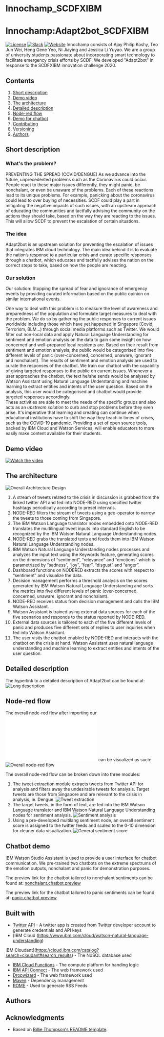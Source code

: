 # Innochamp_SCDFXIBM

# Innochamp:Adapt2bot_SCDFXIBM

[![License](https://img.shields.io/badge/License-Apache2-blue.svg)](https://www.apache.org/licenses/LICENSE-2.0) [![Slack](https://img.shields.io/badge/Join-Slack-blue)](https://callforcode.org/slack) [![Website](https://img.shields.io/badge/View-Website-blue)](https://code-and-response.github.io/Project-Sample/)
Innochamp consists of Ajay Philip Koshy, Teo Jun Wei, Heng Gene Yeo, Ni Jiaying and Jessica Li Yuyao. We are a group of university students passionate about incorporating smart technology to facilitate emergency crisis efforts by SCDF. We developed "Adapt2bot" in response to the SCDFXIBM innovation challenge 2020.


## Contents

1. [Short description](#short-description)
1. [Demo video](#demo-video)
1. [The architecture](#the-architecture)
1. [Detailed description](#detailed-description)
1. [Node-red flow](#node-red-flow)
1. [Demo for chatbot](#chatbot-demo)
1. [Contributing](#contributing)
1. [Versioning](#versioning)
1. [Authors](#authors)

## Short description

### What's the problem?
PREVENTING THE SPREAD (COVID/DENGUE)
As we advance into the future, unprecedented problems such as the Coronavirus could occur. People react to these major issues differently, they might panic, be nonchalant, or even be unaware of the problems. Each of these reactions lead to its unique problems. For example, panicking about the coronavirus could lead to over buying of necessities. SCDF could play a part in mitigating the negative impacts of such issues, with an upstream approach of educating the communities and tactfully advising the community on the actions they should take, based on the way they are reacting to the issues. This will allow SCDF to prevent the escalation of certain situations.


### The idea
Adapt2bot is an upstream solution for preventing the escalation of issues that integrates IBM cloud technology. The main idea behind it is to evaluate the nation’s response to a particular crisis and curate specific responses through a chatbot, which educates and tactfully advises the nation on the correct steps to take, based on how the people are reacting.


### Our solution

Our solution: Stopping the spread of fear and ignorance of emergency events by providing curated information based on the public opinion on similar international events. 

One way to deal with this problem is to measure the level of awareness and preparedness of the population and formulate target measures to deal with the problem. We do so by gathering the public responses to current issues worldwide including those which have yet happened in Singapore (Covid, Terrorism, BLM…) through social media platforms such as Twitter. We would filter out non-local data and apply Natural Language Understanding for sentiment and emotion analysis on the data to gain some insight on how concerned and well-prepared local residents are. Based on their result from sentiment and emotion analysis, the public would be categorised into five different levels of panic (over-concerned, concerned, unaware, ignorant and nonchalant). 
The results of sentiment and emotion analysis are used to curate the responses of the chatbot. We train our chatbot with the capability of giving targeted responses to the public on current issues. Whenever a user approaches the chatbot, the text he/she sends would be analysed by Watson Assistant using Natural Language Understanding and machine learning to extract entities and intents of the user question. Based on the analysis, this user would be categorised and chatbot would provide targeted responses accordingly.  
These activities are able to meet the needs of the specific groups and also acts as an *upstream solution* to curb and stop problems before they even arise.
It's imperative that learning and creating can continue when educational institutions have to shift the way they teach in times of crises, such as the COVID-19 pandemic. Providing a set of open source tools, backed by IBM Cloud and Watson Services, will enable educators to more easily make content available for their students.

## Demo video

[![Watch the video](https://github.com/Code-and-Response/Liquid-Prep/blob/master/images/IBM-interview-video-image.png)](https://youtu.be/vOgCOoy_Bx0)

## The architecture

![Overall Architecture Design](Overall_Architecture_Design.PNG)

1. A stream of tweets related to the crisis in discussion is grabbed from the linked twitter API and fed into NODE-RED using specified twitter hashtags periodically according to preset intervals.
2. NODE-RED filters the stream of tweets using a geo-operator to narrow the tweets to those coming from Singapore.
3. The IBM Watson Language translator nodes embedded onto NODE-RED translates the multilingual tweet inputs into standard English to be recognized by the IBM Watson Natural Language Understanding nodes.
4. NODE-RED grabs the translated texts and feeds them into IBM Watson Natural Language Understanding nodes.
5. IBM Watson Natural Language Understanding nodes processes and analyzes the input text using the Keywords feature, generating scores on the dimensions of “sentiment”, “relevance” and “emotions” which is parametrized by “sadness”, “joy”, “fear”, “disgust” and “anger”.
6. Dashboard functions on NODERED extracts the scores with respect to “sentiment” and visualize the data.
7. Decision management performs a threshold analysis on the scores generated by IBM Watson Natural Language Understanding and sorts the metrics into five different levels of panic (over-concerned, concerned, unaware, ignorant and nonchalant).
8. NODE-RED receives status from decision management and calls the IBM Watson Assistant.
9. Watson Assistant is trained using external data sources for each of the five scenarios and responds to the status reported by NODE-RED.
10. External data sources is tailored to each of the five different levels of panic and produces five different sets of replies to user inquiries when fed into Watson Assistant.
11. The user visits the chatbot enabled by NODE-RED and interacts with the chatbot on the crisis at hand. 
Watson Assistant uses natural language understanding and machine learning to extract entities and intents of the user question.

## Detailed description
The hyperlink to a detailed description of Adapt2bot can be found at: ![Long description](Detailed_description)

## Node-red flow
The overall node-red flow after importing our ![programmed node-red json file](Innochamp_IBMXSCDF.json) can be visualized as such: ![Overall node-red flow](Overall_node-red_flow.PNG)

The overall node-red flow can be broken down into three modules:
1. The tweet extraction module extracts tweets from Twitter API for analysis and filters away the undesirable tweets for analysis. Target tweets are those from Singapore and are relevant to the crisis in analysis, ie. Dengue.
![Tweet extraction](Tweet_extraction.PNG)
2. The target tweets, in the form of text, are fed into the IBM Watson Language translator and IBM Watson Natural Language Understanding nodes for sentiment analysis.
![Sentiment analysis](Sentiment_analysis.PNG)
3. Using a pre-developed multilang sentiment node, an overall sentiment score is assigned to the twitter feeds and scaled to the 0-10 dimension for cleaner data visualization.
![General sentiment score](General_sentiment_score.PNG)


## Chatbot demo
IBM Watson Studio Assistant is used to provide a user interface for chatbot communication. We pre-trained two chatbots on the extreme spectrums of the emotion outputs, nonchalant and panic for demonstration purposes.

The preview link for the chatbot tailored to nonchalant sentiments can be found at: [nonchalant.chatbot.preview](https://web-chat.global.assistant.watson.cloud.ibm.com/preview.html?region=eu-gb&integrationID=553aa513-a252-416d-b600-fafaf8fc1350&serviceInstanceID=518a91b5-639b-4917-b04b-ae6abb6f0e17)

The preview link for the chatbot tailored to panic sentiments can be found at: [panic.chatbot.preview](https://web-chat.global.assistant.watson.cloud.ibm.com/preview.html?region=us-south&integrationID=72404ffb-d4a8-4aa7-b55f-4aaaae248c73&serviceInstanceID=80720d1b-b845-437e-a994-845b8bdfa6b2)


## Built with

* [Twitter API](https://developer.twitter.com/en/docs/api-reference-index) - A twitter app is created from Twitter developer account to generate credentials and API keys
* [IBM Cloud (https://www.ibm.com/cloud/watson-natural-language-understanding)



IBM Cloudant](https://cloud.ibm.com/catalog?search=cloudant#search_results) - The NoSQL database used
* [IBM Cloud Functions](https://cloud.ibm.com/catalog?search=cloud%20functions#search_results) - The compute platform for handing logic
* [IBM API Connect](https://cloud.ibm.com/catalog?search=api%20connect#search_results) - The web framework used
* [Dropwizard](http://www.dropwizard.io/1.0.2/docs/) - The web framework used
* [Maven](https://maven.apache.org/) - Dependency management
* [ROME](https://rometools.github.io/rome/) - Used to generate RSS Feeds


## Authors


## Acknowledgments

* Based on [Billie Thompson's README template](https://gist.github.com/PurpleBooth/109311bb0361f32d87a2).
